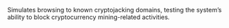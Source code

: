 Simulates browsing to known cryptojacking domains, testing the system’s ability to block cryptocurrency mining-related activities.
